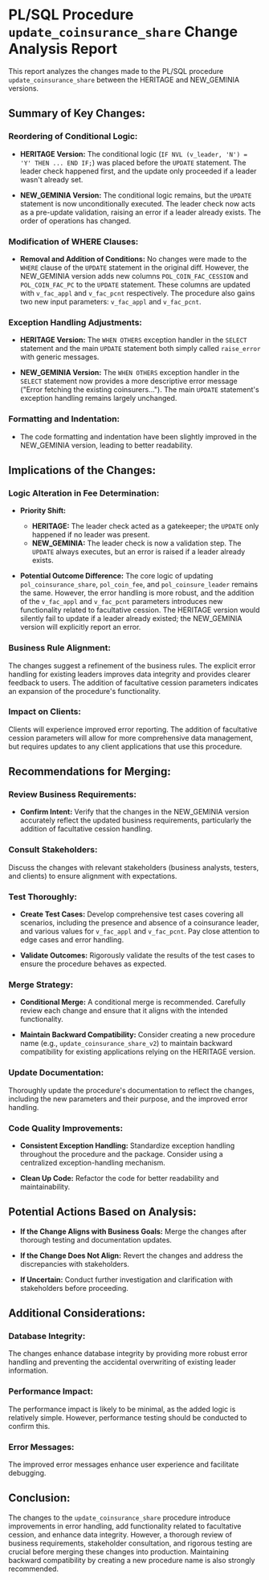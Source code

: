 # PL/SQL Procedure `update_coinsurance_share` Change Analysis Report

This report analyzes the changes made to the PL/SQL procedure `update_coinsurance_share` between the HERITAGE and NEW_GEMINIA versions.


## Summary of Key Changes:

### Reordering of Conditional Logic:

- **HERITAGE Version:** The conditional logic (`IF NVL (v_leader, 'N') = 'Y' THEN ... END IF;`) was placed before the `UPDATE` statement.  The leader check happened first, and the update only proceeded if a leader wasn't already set.

- **NEW_GEMINIA Version:** The conditional logic remains, but the `UPDATE` statement is now unconditionally executed. The leader check now acts as a pre-update validation, raising an error if a leader already exists.  The order of operations has changed.


### Modification of WHERE Clauses:

- **Removal and Addition of Conditions:** No changes were made to the `WHERE` clause of the `UPDATE` statement in the original diff. However, the NEW_GEMINIA version adds new columns `POL_COIN_FAC_CESSION` and `POL_COIN_FAC_PC` to the `UPDATE` statement.  These columns are updated with `v_fac_appl` and `v_fac_pcnt` respectively.  The procedure also gains two new input parameters: `v_fac_appl` and `v_fac_pcnt`.

### Exception Handling Adjustments:

- **HERITAGE Version:** The `WHEN OTHERS` exception handler in the `SELECT` statement and the main `UPDATE` statement both simply called `raise_error` with generic messages.

- **NEW_GEMINIA Version:** The `WHEN OTHERS` exception handler in the `SELECT` statement now provides a more descriptive error message ("Error fetching the existing coinsurers...").  The main `UPDATE` statement's exception handling remains largely unchanged.


### Formatting and Indentation:

- The code formatting and indentation have been slightly improved in the NEW_GEMINIA version, leading to better readability.


## Implications of the Changes:

### Logic Alteration in Fee Determination:

- **Priority Shift:**
    - **HERITAGE:** The leader check acted as a gatekeeper; the `UPDATE` only happened if no leader was present.
    - **NEW_GEMINIA:** The leader check is now a validation step. The `UPDATE` always executes, but an error is raised if a leader already exists.

- **Potential Outcome Difference:** The core logic of updating `pol_coinsurance_share`, `pol_coin_fee`, and `pol_coinsure_leader` remains the same. However, the error handling is more robust, and the addition of the `v_fac_appl` and `v_fac_pcnt` parameters introduces new functionality related to facultative cession.  The HERITAGE version would silently fail to update if a leader already existed; the NEW_GEMINIA version will explicitly report an error.

### Business Rule Alignment:

The changes suggest a refinement of the business rules. The explicit error handling for existing leaders improves data integrity and provides clearer feedback to users. The addition of facultative cession parameters indicates an expansion of the procedure's functionality.

### Impact on Clients:

Clients will experience improved error reporting.  The addition of facultative cession parameters will allow for more comprehensive data management, but requires updates to any client applications that use this procedure.


## Recommendations for Merging:

### Review Business Requirements:

- **Confirm Intent:** Verify that the changes in the NEW_GEMINIA version accurately reflect the updated business requirements, particularly the addition of facultative cession handling.

### Consult Stakeholders:

Discuss the changes with relevant stakeholders (business analysts, testers, and clients) to ensure alignment with expectations.

### Test Thoroughly:

- **Create Test Cases:** Develop comprehensive test cases covering all scenarios, including the presence and absence of a coinsurance leader, and various values for `v_fac_appl` and `v_fac_pcnt`.  Pay close attention to edge cases and error handling.

- **Validate Outcomes:**  Rigorously validate the results of the test cases to ensure the procedure behaves as expected.

### Merge Strategy:

- **Conditional Merge:**  A conditional merge is recommended.  Carefully review each change and ensure that it aligns with the intended functionality.

- **Maintain Backward Compatibility:**  Consider creating a new procedure name (e.g., `update_coinsurance_share_v2`) to maintain backward compatibility for existing applications relying on the HERITAGE version.

### Update Documentation:

Thoroughly update the procedure's documentation to reflect the changes, including the new parameters and their purpose, and the improved error handling.

### Code Quality Improvements:

- **Consistent Exception Handling:** Standardize exception handling throughout the procedure and the package.  Consider using a centralized exception-handling mechanism.

- **Clean Up Code:**  Refactor the code for better readability and maintainability.


## Potential Actions Based on Analysis:

- **If the Change Aligns with Business Goals:** Merge the changes after thorough testing and documentation updates.

- **If the Change Does Not Align:** Revert the changes and address the discrepancies with stakeholders.

- **If Uncertain:** Conduct further investigation and clarification with stakeholders before proceeding.


## Additional Considerations:

### Database Integrity:

The changes enhance database integrity by providing more robust error handling and preventing the accidental overwriting of existing leader information.

### Performance Impact:

The performance impact is likely to be minimal, as the added logic is relatively simple.  However, performance testing should be conducted to confirm this.

### Error Messages:

The improved error messages enhance user experience and facilitate debugging.


## Conclusion:

The changes to the `update_coinsurance_share` procedure introduce improvements in error handling, add functionality related to facultative cession, and enhance data integrity.  However, a thorough review of business requirements, stakeholder consultation, and rigorous testing are crucial before merging these changes into production.  Maintaining backward compatibility by creating a new procedure name is also strongly recommended.
